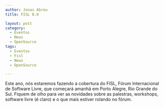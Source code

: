 ```yaml
---
author: Jonas Abreu
title: FISL 8.0

layout: post
category:
  - Eventos
  - News
  - OpenSource
tags:
  - Eventos
  - Fisl
  - News
  - OpenSource

---
```

Este ano, nós estaremos fazendo a cobertura do FISL, Fórum Internacional de Software Livre, que começará amanhã em Porto Alegre, Rio Grande do Sul. Fiquem de olho para ver as novidades sobre as palestras, workshops, software livre (é claro) e o que mais estiver rolando no fórum. 



















